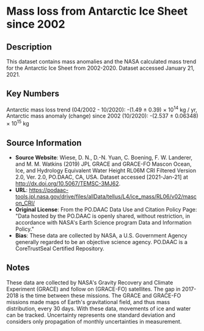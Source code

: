 
# Mass loss from Antarctic Ice Sheet since 2002

## Description
This dataset contains mass anomalies and the NASA calculated mass trend for the Antarctic Ice Sheet from 2002-2020. Dataset accessed January 21, 2021.

## Key Numbers
Antarctic mass loss trend (04/2002 - 10/2020): -(1.49 ± 0.39) &times; 10<sup>14</sup> kg / yr,
Antarctic mass anomaly (change) since 2002 (10/2020): -(2.537 ± 0.06348) &times; 10<sup>15</sup> kg

## Source Information
* **Source Website**: Wiese, D. N., D.-N. Yuan, C. Boening, F. W. Landerer, and M. M. Watkins (2019) JPL GRACE and GRACE-FO Mascon Ocean, Ice, and Hydrology Equivalent Water Height RL06M CRI Filtered Version 2.0, Ver. 2.0, PO.DAAC, CA, USA. Dataset accessed [2021-Jan-21] at http://dx.doi.org/10.5067/TEMSC-3MJ62.
* **URL**: https://podaac-tools.jpl.nasa.gov/drive/files/allData/tellus/L4/ice_mass/RL06/v02/mascon_CRI/
* **Original License**: From the PO.DAAC Data Use and Citation Policy Page: "Data hosted by the PO.DAAC is openly shared, without restriction, in accordance with NASA's Earth Science program Data and Information Policy."
* **Bias**: These data are collected by NASA, a U.S. Government Agency generally regarded to be an objective science agency. PO.DAAC is a CoreTrustSeal Certified Repository.

## Notes
These data are collected by NASA's Gravity Recovery and Climate Experiment (GRACE) and follow on (GRACE-FO) satellites. The gap in 2017-2018 is the time between these missions. The GRACE and GRACE-FO missions made maps of Earth's gravitational field, and thus mass distribution, every 30 days. With these data, movements of ice and water can be tracked. Uncertainty represents one standard deviation and considers only propagation of monthly uncertainties in measurement.
